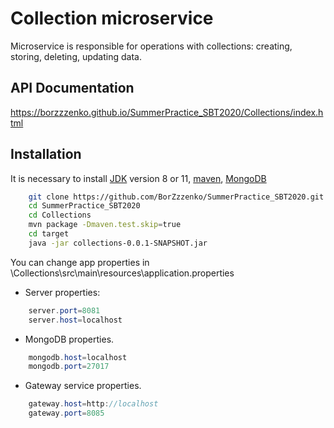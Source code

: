 # Collection microservice
Microservice is responsible for operations with collections: creating, storing, deleting, updating data.

## API Documentation
https://borzzzenko.github.io/SummerPractice_SBT2020/Collections/index.html

## Installation
It is necessary to install [JDK](https://www.oracle.com/java/technologies/javase-jdk11-downloads.html) version 8 or 11, [maven](https://maven.apache.org/install.html), [MongoDB](https://docs.mongodb.com/manual/administration/install-community/)

```bash
    git clone https://github.com/BorZzzenko/SummerPractice_SBT2020.git
    cd SummerPractice_SBT2020
    cd Collections
    mvn package -Dmaven.test.skip=true
    cd target
    java -jar collections-0.0.1-SNAPSHOT.jar
```
You can change app properties in \Collections\src\main\resources\application.properties

* Server properties:
```java
    server.port=8081
    server.host=localhost
```
* MongoDB properties.
```java
    mongodb.host=localhost
    mongodb.port=27017
```
* Gateway service properties.
```java
    gateway.host=http://localhost
    gateway.port=8085
```
